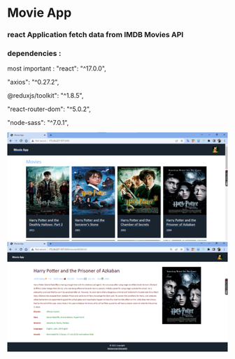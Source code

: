 # Movie App

### react Application fetch data from IMDB Movies API

### dependencies :
most important :
"react": "^17.0.0",

"axios": "^0.27.2",

@reduxjs/toolkit": "^1.8.5",

"react-router-dom": "^5.0.2",

"node-sass": "^7.0.1",

![](./src/images/dddd.png)
![](./src/images/sasas.png)
